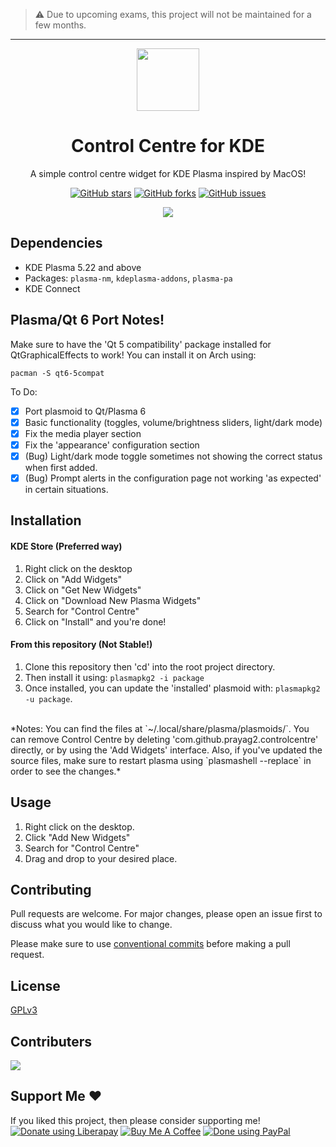 > :warning: Due to upcoming exams, this project will not be maintained for a few months.
<hr>

<p align="center">
  <img src="https://github.com/Prayag2/kde_controlcentre/blob/main/assets/logo.jpg" width=100/>
  <h1 align="center">Control Centre for KDE</h1>
  <p align="center">A simple control centre widget for KDE Plasma inspired by MacOS!</center>
</p>

<p align="center">
<a href="https://github.com/prayag2/kde_controlcentre/stargazers"><img alt="GitHub stars" src="https://img.shields.io/github/stars/prayag2/kde_controlcentre?color=%233DAEE9&style=for-the-badge"></a>
<a href="https://github.com/prayag2/kde_controlcentre/network"><img alt="GitHub forks" src="https://img.shields.io/github/forks/prayag2/kde_controlcentre?color=%233DAEE9&style=for-the-badge"></a>
<a href="https://github.com/prayag2/kde_controlcentre/issues"><img alt="GitHub issues" src="https://img.shields.io/github/issues/prayag2/kde_controlcentre?color=%233DAEE9&style=for-the-badge"></a>
</p>

<p align="center">
  <img src="https://github.com/Prayag2/kde_controlcentre/blob/main/assets/ss.png"/>
</p>

## Dependencies
- KDE Plasma 5.22 and above
- Packages: `plasma-nm`, `kdeplasma-addons`, `plasma-pa`
- KDE Connect

## Plasma/Qt 6 Port Notes!
Make sure to have the 'Qt 5 compatibility' package installed for QtGraphicalEffects to work!
You can install it on Arch using: <br />

`pacman -S qt6-5compat` <br />

To Do:
- [X] Port plasmoid to Qt/Plasma 6
- [X] Basic functionality (toggles, volume/brightness sliders, light/dark mode)
- [X] Fix the media player section
- [X] Fix the 'appearance' configuration section
- [X] (Bug) Light/dark mode toggle sometimes not showing the correct status when first added.
- [X] (Bug) Prompt alerts in the configuration page not working 'as expected' in certain situations.

## Installation
#### KDE Store (Preferred way)
1. Right click on the desktop
2. Click on "Add Widgets"
3. Click on "Get New Widgets"
4. Click on "Download New Plasma Widgets"
5. Search for "Control Centre"
6. Click on "Install" and you're done!

#### From this repository (Not Stable!)
1. Clone this repository then 'cd' into the root project directory.
2. Then install it using:
```plasmapkg2 -i package```
3. Once installed, you can update the 'installed' plasmoid with:
```plasmapkg2 -u package```.

<br />
*Notes: You can find the files at `~/.local/share/plasma/plasmoids/`. You can remove Control Centre by deleting 'com.github.prayag2.controlcentre' directly, or by using the 'Add Widgets' interface. Also, if you've updated the source files, make sure to restart plasma using `plasmashell --replace` in order to see the changes.*

## Usage
1. Right click on the desktop.
2. Click "Add New Widgets"
3. Search for "Control Centre"
4. Drag and drop to your desired place.

## Contributing
Pull requests are welcome. For major changes, please open an issue first to discuss what you would like to change.

Please make sure to use [conventional commits](https://www.conventionalcommits.org/en/v1.0.0/) before making a pull request.

## License
[GPLv3](https://www.gnu.org/licenses/gpl-3.0.en.html)

## Contributers
<a href = "https://github.com/Prayag2/kde_controlcentre/graphs/contributors">
  <img src = "https://contrib.rocks/image?repo=Prayag2/kde_controlcentre"/>
</a>

## Support Me ♥
If you liked this project, then please consider supporting me!
<br>
<a href="https://liberapay.com/Prayag/donate"><img alt="Donate using Liberapay" src="https://img.shields.io/badge/LIBERAPAY-%231A171B?style=for-the-badge&logo=liberapay"/></a>
<a href="https://ko-fi.com/O5O1FJ70D"><img alt="Buy Me A Coffee" src="https://img.shields.io/badge/Buy%20Me%20A%20Coffee-%234D798C?style=for-the-badge&logo=ko-fi"/></a>
<a href="https://coindrop.to/prayagjain"><img alt="Done using PayPal" src="https://img.shields.io/badge/PayPal-%23F2BA37?style=for-the-badge&logo=paypal"/></a>
